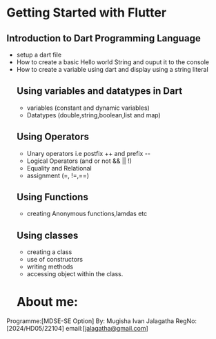 # Getting Started with Flutter
## Introduction to Dart Programming Language
- setup a dart file
- How to create a basic Hello world String and ouput it to the console
- How to create a variable using dart and display using a string literal
  ## Using variables and datatypes in Dart
  - variables (constant and dynamic variables)
  -  Datatypes (double,string,boolean,list and map)
    ## Using Operators
    - Unary operators i.e postfix ++ and prefix --
    - Logical Operators (and or not && || !)
    - Equality and Relational
    - assignment (=, !=,==)
   ## Using Functions
   - creating Anonymous functions,lamdas etc
  ## Using classes
  - creating a class
  - use of constructors
  - writing methods
  - accessing object within the class.
  # About me:
Programme:[MDSE-SE Option]
By: Mugisha Ivan Jalagatha
RegNo:[2024/HD05/22104]
email:[jalagatha@gmail.com]